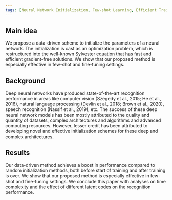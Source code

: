 ```yaml
---
tags: [Neural Network Initialization, Few-shot Learning, Efficient Training]
---
```


## Main idea
We propose a data-driven scheme to initialize the parameters of a neural network. The initialization is cast as an optimization problem, which is restructured into the well-known Sylvester equation that has fast and efficient gradient-free solutions. We show that our proposed method is especially effective in few-shot and fine-tuning settings.


## Background
Deep neural networks have produced state-of-the-art recognition performance in areas like computer
vision (Szegedy et al., 2015; He et al., 2016), natural language processing (Devlin et al., 2018; Brown
et al., 2020), speech recognition (Nassif et al., 2019), etc. The success of these deep neural network
models has been mostly attributed to the quality and quantity of datasets, complex architectures
and algorithms and advanced computing resources. However, lesser credit has been attributed to
developing novel and effective initialization schemes for these deep and complex architectures.


## Results
Our data-driven method
achieves a boost in performance compared to random initialization methods, both
before start of training and after training is over. We show that our proposed
method is especially effective in few-shot and fine-tuning settings. We conclude
this paper with analyses on time complexity and the effect of different latent codes
on the recognition performance.

